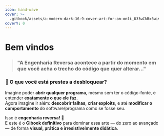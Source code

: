 ```yaml
---
icon: hand-wave
cover: >-
  .gitbook/assets/a-modern-dark-16-9-cover-art-for-an-onli_U33wCkBxSwivLl6rl30PIw_w6jzG4wwQgqX2ZULgCuvUw.jpeg
coverY: 0
---
```


# Bem vindos

> ### "A Engenharia Reversa acontece a partir do momento em que você acha o trecho do código que quer alterar..."

### 🧩 **O que você está prestes a desbloquear?**

Imagine poder **abrir qualquer programa**, mesmo sem ter o código-fonte, e entender **exatamente o que ele faz**.\
Agora imagine ir além: **descobrir falhas**, **criar exploits**, e até **modificar o comportamento** do software/programa como se fosse seu.

Isso é **engenharia reversa!** :tada:\
E este é o **Gibook definitivo** para dominar essa arte — do zero ao avançado — de forma **visual, prática e irresistivelmente didática**.
